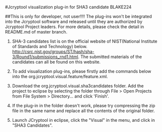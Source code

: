 #Jcryptool visualization plug-in for SHA3 candidate BLAKE224

##This is only for developer, not user!!!! The plug-ins won't be integrated into the Jcryptool software and released until they are authorized by Jcryptool Project leaders. For more details, please check the detail in README.md of master branch.

1. SHA-3 candidates list is on the official website of NIST(National Institute of Standards and Technology) below. http://csrc.nist.gov/groups/ST/hash/sha-3/Round1/submissions_rnd1.html. The submitted materials of the candidates can all be found on this website. 

2.  To add visualization plug-ins, please firstly add the commands below into the org.jcryptool.visual.feature/feature.xml.

   <plugin
         id="org.jcryptool.visual.sha3candidates"
         download-size="0"
         install-size="0"
         version="0.0.0"
         unpack="false"/>

3. Download the org.jcryptool.visual.sha3candidates folder. Add the project to eclipse by selecting the folder through File > Open Projects from File System > Directory... and click 'Finish'. 

4. If the plug-in in the folder doesn't work, please try compressing the zip file in the same name and replace all the contents of the original folder.

5. Launch JCryptool in eclipse, click the "Visual" in the menu, and click in "SHA3 Candidates". 
